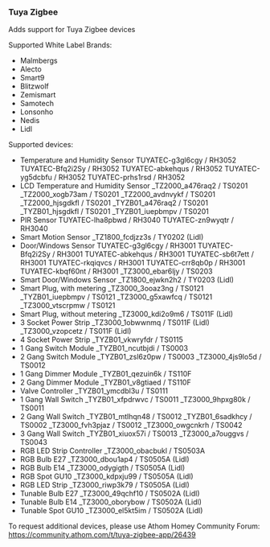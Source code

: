 ### Tuya Zigbee
Adds support for Tuya Zigbee devices

Supported White Label Brands:
- Malmbergs
- Alecto
- Smart9
- Blitzwolf
- Zemismart
- Samotech
- Lonsonho
- Nedis
- Lidl

Supported devices:
- Temperature and Humidity Sensor
    TUYATEC-g3gl6cgy / RH3052
    TUYATEC-Bfq2i2Sy / RH3052
    TUYATEC-abkehqus / RH3052
    TUYATEC-yg5dcbfu / RH3052
    TUYATEC-prhs1rsd / RH3052
- LCD Temperature and Humidity Sensor
    _TZ2000_a476raq2 / TS0201
    _TZ2000_xogb73am / TS0201
    _TZ2000_avdnvykf / TS0201
    _TZ2000_hjsgdkfl / TS0201
    _TYZB01_a476raq2 / TS0201
    _TYZB01_hjsgdkfl / TS0201
    _TYZB01_iuepbmpv / TS0201
- PIR Sensor
    TUYATEC-lha8pbwd / RH3040
    TUYATEC-zn9wyqtr / RH3040
- Smart Motion Sensor
    _TZ1800_fcdjzz3s / TY0202 (Lidl)
- Door/Windows Sensor
    TUYATEC-g3gl6cgy / RH3001
    TUYATEC-Bfq2i2Sy / RH3001
    TUYATEC-abkehqus / RH3001
    TUYATEC-sb6t7ett / RH3001
    TUYATEC-rkqiqvcs / RH3001
    TUYATEC-crr8qb0p / RH3001
    TUYATEC-kbqf60nt / RH3001
    _TZ3000_ebar6ljy / TS0203
- Smart Door/Windows Sensor
    _TZ1800_ejwkn2h2 / TY0203 (Lidl)
- Smart Plug, with metering
    _TZ3000_3ooaz3ng / TS0121
    _TYZB01_iuepbmpv / TS0121
    _TZ3000_g5xawfcq / TS0121
    _TZ3000_vtscrpmw / TS0121
- Smart Plug, without metering
    _TZ3000_kdi2o9m6 / TS011F (Lidl)
- 3 Socket Power Strip
    _TZ3000_1obwwnmq / TS011F (Lidl)
    _TZ3000_vzopcetz / TS011F (Lidl)
- 4 Socket Power Strip
    _TYZB01_vkwryfdr / TS0115
- 1 Gang Switch Module
    _TYZB01_ncutbjdi / TS0003
- 2 Gang Switch Module
    _TYZB01_zsl6z0pw / TS0003
    _TZ3000_4js9lo5d / TS0012
- 1 Gang Dimmer Module
    _TYZB01_qezuin6k / TS110F
- 2 Gang Dimmer Module
    _TYZB01_v8gtiaed / TS110F
- Valve Controller
    _TYZB01_ymcdbl3u / TS0111
- 1 Gang Wall Switch
    _TYZB01_xfpdrwvc / TS0011
    _TZ3000_9hpxg80k / TS0011
- 2 Gang Wall Switch
    _TYZB01_mtlhqn48 / TS0012
    _TYZB01_6sadkhcy / TS0002
    _TZ3000_fvh3pjaz / TS0012
    _TZ3000_owgcnkrh / TS0042
- 3 Gang Wall Switch
    _TYZB01_xiuox57i / TS0013
    _TZ3000_a7ouggvs / TS0043
- RGB LED Strip Controller
    _TZ3000_obacbukl / TS0503A
- RGB Bulb E27
    _TZ3000_dbou1ap4 / TS0505A (Lidl)
- RGB Bulb E14
    _TZ3000_odygigth / TS0505A (Lidl)
- RGB Spot GU10
    _TZ3000_kdpxju99 / TS0505A (Lidl)
- RGB LED Strip
    _TZ3000_riwp3k79 / TS0505A (Lidl)
- Tunable Bulb E27
    _TZ3000_49qchf10 / TS0502A (Lidl)
- Tunable Bulb E14
    _TZ3000_oborybow / TS0502A (Lidl)
- Tunable Spot GU10
    _TZ3000_el5kt5im / TS0502A (Lidl)

To request additional devices, please use Athom Homey Community Forum: https://community.athom.com/t/tuya-zigbee-app/26439
